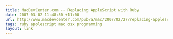 ```yaml
---
title: MacDevCenter.com -- Replacing AppleScript with Ruby
date: 2007-03-02 11:48:50 +11:00
url: http://www.macdevcenter.com/pub/a/mac/2007/02/27/replacing-applescript-with-ruby.html?CMP=OTC-13IV03560550&ATT=Replacing+AppleScript+with+Ruby
tags: ruby applescript mac osx programming
layout: link
---
```

